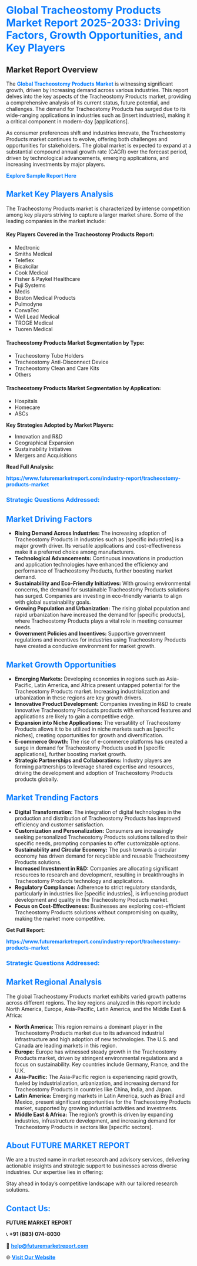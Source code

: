 <h1 style="color: #007BFF;">Global Tracheostomy Products Market Report 2025-2033: Driving Factors, Growth Opportunities, and Key Players</h1>

<section id="overview">
<h2>Market Report Overview</h2>
<p>The <a href="https://www.futuremarketreport.com/industry-report/tracheostomy-products-market" style="color: #007BFF; text-decoration: none;"><strong>Global Tracheostomy Products Market</strong></a> is witnessing significant growth, driven by increasing demand across various industries. This report delves into the key aspects of the Tracheostomy Products market, providing a comprehensive analysis of its current status, future potential, and challenges. The demand for Tracheostomy Products has surged due to its wide-ranging applications in industries such as [insert industries], making it a critical component in modern-day [applications].</p>
<p>As consumer preferences shift and industries innovate, the Tracheostomy Products market continues to evolve, offering both challenges and opportunities for stakeholders. The global market is expected to expand at a substantial compound annual growth rate (CAGR) over the forecast period, driven by technological advancements, emerging applications, and increasing investments by major players.</p>
</section>

<section id="overview">
<p><a href="https://www.futuremarketreport.com/request-sample/reportId=88671" style="color: #007BFF; text-decoration: none;"><strong>Explore Sample Report Here</strong></a></p>
</section>

<section id="key-players">
<h2 style="color: #007BFF;">Market Key Players Analysis</h2>
<p>The Tracheostomy Products market is characterized by intense competition among key players striving to capture a larger market share. Some of the leading companies in the market include:</p>
<h4>Key Players Covered in the Tracheostomy Products Report:</h4>
<ul><li>Medtronic</li><li>Smiths Medical</li><li>Teleflex</li><li>Bicakcilar</li><li>Cook Medical</li><li>Fisher &amp; Paykel Healthcare</li><li>Fuji Systems</li><li>Medis</li><li>Boston Medical Products</li><li>Pulmodyne</li><li>ConvaTec</li><li>Well Lead Medical</li><li>TROGE Medical</li><li>Tuoren Medical</li></ul>
<h4>Tracheostomy Products Market Segmentation by Type:</h4>
<ul><li>Tracheostomy Tube Holders</li><li>Tracheostomy Anti-Disconnect Device</li><li>Tracheostomy Clean and Care Kits</li><li>Others</li></ul>

<h4>Tracheostomy Products Market Segmentation by Application:</h4>
<ul><li>Hospitals</li><li>Homecare</li><li>ASCs</li></ul>
<p><strong>Key Strategies Adopted by Market Players:</strong></p>
<ul>
<li>Innovation and R&D</li>
<li>Geographical Expansion</li>
<li>Sustainability Initiatives</li>
<li>Mergers and Acquisitions</li>
</ul>
</section>

<section>
<p><strong>Read Full Analysis: </strong></p><a href="https://www.futuremarketreport.com/industry-report/tracheostomy-products-market" style="color: #007BFF; text-decoration: none;"><strong>https://www.futuremarketreport.com/industry-report/tracheostomy-products-market</strong></a>
<h3 style="color: #007BFF;">Strategic Questions Addressed:</h3>
</section>

<section id="driving-factors">
<h2 style="color: #007BFF;">Market Driving Factors</h2>
<ul>
<li><strong>Rising Demand Across Industries:</strong> The increasing adoption of Tracheostomy Products in industries such as [specific industries] is a major growth driver. Its versatile applications and cost-effectiveness make it a preferred choice among manufacturers.</li>
<li><strong>Technological Advancements:</strong> Continuous innovations in production and application technologies have enhanced the efficiency and performance of Tracheostomy Products, further boosting market demand.</li>
<li><strong>Sustainability and Eco-Friendly Initiatives:</strong> With growing environmental concerns, the demand for sustainable Tracheostomy Products solutions has surged. Companies are investing in eco-friendly variants to align with global sustainability goals.</li>
<li><strong>Growing Population and Urbanization:</strong> The rising global population and rapid urbanization have increased the demand for [specific products], where Tracheostomy Products plays a vital role in meeting consumer needs.</li>
<li><strong>Government Policies and Incentives:</strong> Supportive government regulations and incentives for industries using Tracheostomy Products have created a conducive environment for market growth.</li>
</ul>
</section>

<section id="growth-opportunities">
<h2 style="color: #007BFF;">Market Growth Opportunities</h2>
<ul>
<li><strong>Emerging Markets:</strong> Developing economies in regions such as Asia-Pacific, Latin America, and Africa present untapped potential for the Tracheostomy Products market. Increasing industrialization and urbanization in these regions are key growth drivers.</li>
<li><strong>Innovative Product Development:</strong> Companies investing in R&D to create innovative Tracheostomy Products products with enhanced features and applications are likely to gain a competitive edge.</li>
<li><strong>Expansion into Niche Applications:</strong> The versatility of Tracheostomy Products allows it to be utilized in niche markets such as [specific niches], creating opportunities for growth and diversification.</li>
<li><strong>E-commerce Growth:</strong> The rise of e-commerce platforms has created a surge in demand for Tracheostomy Products used in [specific applications], further boosting market growth.</li>
<li><strong>Strategic Partnerships and Collaborations:</strong> Industry players are forming partnerships to leverage shared expertise and resources, driving the development and adoption of Tracheostomy Products products globally.</li>
</ul>
</section>

<section id="trending-factors">
<h2 style="color: #007BFF;">Market Trending Factors</h2>
<ul>
<li><strong>Digital Transformation:</strong> The integration of digital technologies in the production and distribution of Tracheostomy Products has improved efficiency and customer satisfaction.</li>
<li><strong>Customization and Personalization:</strong> Consumers are increasingly seeking personalized Tracheostomy Products solutions tailored to their specific needs, prompting companies to offer customizable options.</li>
<li><strong>Sustainability and Circular Economy:</strong> The push towards a circular economy has driven demand for recyclable and reusable Tracheostomy Products solutions.</li>
<li><strong>Increased Investment in R&D:</strong> Companies are allocating significant resources to research and development, resulting in breakthroughs in Tracheostomy Products technology and applications.</li>
<li><strong>Regulatory Compliance:</strong> Adherence to strict regulatory standards, particularly in industries like [specific industries], is influencing product development and quality in the Tracheostomy Products market.</li>
<li><strong>Focus on Cost-Effectiveness:</strong> Businesses are exploring cost-efficient Tracheostomy Products solutions without compromising on quality, making the market more competitive.</li>
</ul>
</section>

<section>
<p><strong>Get Full Report: </strong></p><a href="https://www.futuremarketreport.com/industry-report/tracheostomy-products-market" style="color: #007BFF; text-decoration: none;"><strong>https://www.futuremarketreport.com/industry-report/tracheostomy-products-market</strong></a>
<h3 style="color: #007BFF;">Strategic Questions Addressed:</h3>
</section>


<section id="regional-analysis">
<h2 style="color: #007BFF;">Market Regional Analysis</h2>
<p>The global Tracheostomy Products market exhibits varied growth patterns across different regions. The key regions analyzed in this report include North America, Europe, Asia-Pacific, Latin America, and the Middle East & Africa:</p>
<ul>
<li><strong>North America:</strong> This region remains a dominant player in the Tracheostomy Products market due to its advanced industrial infrastructure and high adoption of new technologies. The U.S. and Canada are leading markets in this region.</li>
<li><strong>Europe:</strong> Europe has witnessed steady growth in the Tracheostomy Products market, driven by stringent environmental regulations and a focus on sustainability. Key countries include Germany, France, and the U.K.</li>
<li><strong>Asia-Pacific:</strong> The Asia-Pacific region is experiencing rapid growth, fueled by industrialization, urbanization, and increasing demand for Tracheostomy Products in countries like China, India, and Japan.</li>
<li><strong>Latin America:</strong> Emerging markets in Latin America, such as Brazil and Mexico, present significant opportunities for the Tracheostomy Products market, supported by growing industrial activities and investments.</li>
<li><strong>Middle East & Africa:</strong> The region’s growth is driven by expanding industries, infrastructure development, and increasing demand for Tracheostomy Products in sectors like [specific sectors].</li>
</ul>
</section>

<footer>
<h2 style="color: #007BFF;">About FUTURE MARKET REPORT</h2>
<p>We are a trusted name in market research and advisory services, delivering actionable insights and strategic support to businesses across diverse industries. Our expertise lies in offering:</p>

<p>Stay ahead in today’s competitive landscape with our tailored research solutions.</p>

<h2 style="color: #007BFF;">Contact Us:</h2>
<p><strong>FUTURE MARKET REPORT</strong></p>
<p>📞 <strong>+91 (883) 074-8030</strong></p>
<p>📧 <strong><a href="mailto:help@futuremarketreport.com" style="color: #007BFF;">help@futuremarketreport.com</a></strong></p>
<p>🌐 <strong><a href="https://www.futuremarketreport.com/" style="color: #007BFF;">Visit Our Website</a></strong></p>
</footer>